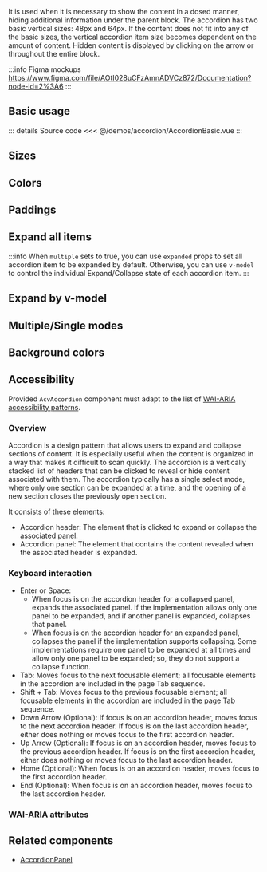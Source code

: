 It is used when it is necessary to show the content in a dosed manner,
hiding additional information under the parent block.
The accordion has two basic vertical sizes: 48px and 64px.
If the content does not fit into any of the basic sizes, the vertical accordion item size becomes dependent on the amount of content.
Hidden content is displayed by clicking on the arrow or throughout the entire block.

:::info Figma mockups
https://www.figma.com/file/AOtI028uCFzAmnADVCz872/Documentation?node-id=2%3A6
:::

## Basic usage

<AccordionBasic />

::: details Source code
<<< @/demos/accordion/AccordionBasic.vue
:::

## Sizes

<AccordionSizes />

## Colors

<AccordionColors />

## Paddings

<AccordionPaddings />

## Expand all items

:::info
When `multiple` sets to true, you can use `expanded` props to set all accordion item to be expanded by default.
Otherwise, you can use `v-model` to control the individual Expand/Collapse state of each accordion item.
:::

<AccordionExpanded />

## Expand by v-model

<AccordionModel />

## Multiple/Single modes

<AccordionMultiple />

## Background colors

<AccordionBackground />

## Accessibility

Provided `AcvAccordion` component must adapt to the list of
[WAI-ARIA accessibility patterns](https://www.w3.org/WAI/ARIA/apg/patterns/accordion/).

### Overview

Accordion is a design pattern that allows users to expand and collapse sections of content.
It is especially useful when the content is organized in a way that makes it difficult to scan quickly.
The accordion is a vertically stacked list of headers that can be clicked to reveal or hide content associated with them.
The accordion typically has a single select mode, where only one section can be expanded at a time, and the opening of a new section closes the previously open section.

It consists of these elements:

- Accordion header: The element that is clicked to expand or collapse the associated panel.
- Accordion panel: The element that contains the content revealed when the associated header is expanded.

### Keyboard interaction

- Enter or Space:
  - When focus is on the accordion header for a collapsed panel, expands the associated panel. If the implementation allows only one panel to be expanded, and if another panel is expanded, collapses that panel.
  - When focus is on the accordion header for an expanded panel, collapses the panel if the implementation supports collapsing. Some implementations require one panel to be expanded at all times and allow only one panel to be expanded; so, they do not support a collapse function.
- Tab: Moves focus to the next focusable element; all focusable elements in the accordion are included in the page Tab sequence.
- Shift + Tab: Moves focus to the previous focusable element; all focusable elements in the accordion are included in the page Tab sequence.
- Down Arrow (Optional): If focus is on an accordion header, moves focus to the next accordion header. If focus is on the last accordion header, either does nothing or moves focus to the first accordion header.
- Up Arrow (Optional): If focus is on an accordion header, moves focus to the previous accordion header. If focus is on the first accordion header, either does nothing or moves focus to the last accordion header.
- Home (Optional): When focus is on an accordion header, moves focus to the first accordion header.
- End (Optional): When focus is on an accordion header, moves focus to the last accordion header.

### WAI-ARIA attributes

## Related components

- [AccordionPanel](/components/accordion/accordionPanel.doc)
